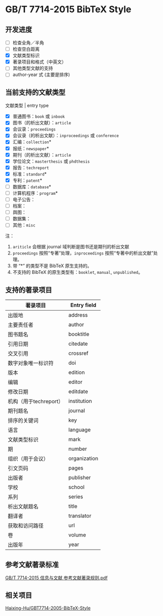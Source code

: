 # GB/T 7714-2015 BibTeX Style

## 开发进度

- [ ] 检查全角／半角
- [ ] 检查空白距离
- [x] 文献类型标识
- [x] 著录项目和格式（中英文）
- [ ] 其他类型文献的支持
- [ ] author-year 式 (主要是排序)

## 当前支持的文献类型

文献类型 | entry type

- [x] 普通图书：`book` 或 `inbook`
- [x] 图书（的析出文献）：`article`
- [x] 会议录：`proceedings`
- [x] 会议录（的析出文献）：`inproceedings` 或 `conference`
- [x] 汇编：`collection`*
- [x] 报纸：`newspaper`*
- [x] 期刊（的析出文献）：`article`
- [x] 学位论文：`masterthesis` 或 `phdthesis`
- [x] 报告：`techreport`
- [x] 标准：`standard`*
- [x] 专利：`patent`*
- [ ] 数据库：`database`*
- [ ] 计算机程序：`program`*
- [ ] 电子公告：
- [ ] 档案：
- [ ] 舆图：
- [ ] 数据集：
- [ ] 其他：`misc`

注：
1. `ariticle` 会根据 journal 域判断是图书还是期刊的析出文献
2. `proceedings` 按照“专著”处理，`inproceedings` 按照“专著中的析出文献”处理。
3. 带 “*” 的类型不是 BibTeX 原生支持的。
4. 不支持的 BibTeX 的原生类型有：`booklet`, `manual`, `unpublished`。

## 支持的著录项目

著录项目 | Entry field
---|---
出版地 | address
主要责任者 | author
图书题名 | booktitle
引用日期 | citedate
交叉引用 | crossref
数字对象唯一标识符 | doi
版本 | edition
编辑 | editor
修改日期 | editdate
机构（用于techreport） | institution
期刊题名 | journal
排序的关键词 | key
语言 | language
文献类型标识 | mark
期 | number
组织（用于会议） | organization
引文页码 | pages
出版者 | publisher
学校 | school
系列 | series
析出文献题名 | title
翻译者 | translator
获取和访问路径 | url
卷 | volume
出版年 | year


## 参考文献著录标准

[GB/T 7714-2015 信息与文献 参考文献著录规则.pdf](https://github.com/Haixing-Hu/GBT7714-2005-BibTeX-Style/files/153951/GBT.7714-2015.pdf)


## 相关项目

[Haixing-Hu/GBT7714-2005-BibTeX-Style](https://github.com/Haixing-Hu/GBT7714-2005-BibTeX-Style)

